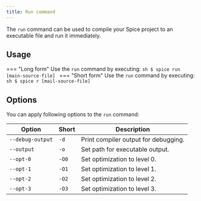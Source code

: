 ```yaml
---
title: Run command
---
```


The `run` command can be used to compile your Spice project to an executable file and run it immediately.

## Usage
=== "Long form"
    Use the `run` command by executing:
    ```sh
    $ spice run [main-source-file]
    ```
=== "Short form"
    Use the `run` command by executing:
    ```sh
    $ spice r [mail-source-file]
    ```

## Options
You can apply following options to the `run` command:

| Option           | Short | Description                                                     |
| ---------------- | ----- | --------------------------------------------------------------- |
| `--debug-output` | `-d`  | Print compiler output for debugging.                            |
| `--output`       | `-o`  | Set path for executable output.                                 |
| `--opt-0`        | `-O0` | Set optimization to level 0.                                    |
| `--opt-1`        | `-O1` | Set optimization to level 1.                                    |
| `--opt-2`        | `-O2` | Set optimization to level 2.                                    |
| `--opt-3`        | `-O3` | Set optimization to level 3.                                    |